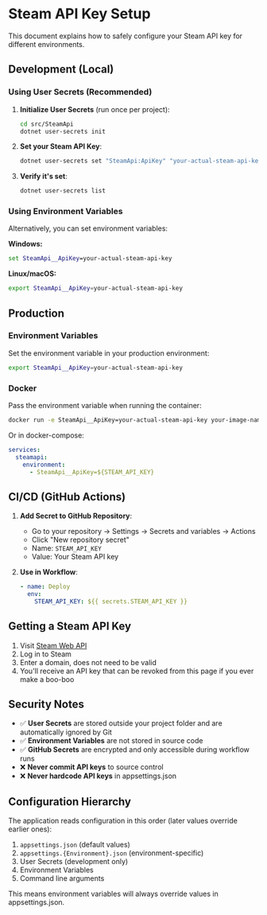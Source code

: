 # Steam API Key Setup

This document explains how to safely configure your Steam API key for different environments.

## Development (Local)

### Using User Secrets (Recommended)

1. **Initialize User Secrets** (run once per project):
   ```bash
   cd src/SteamApi
   dotnet user-secrets init
   ```

2. **Set your Steam API Key**:
   ```bash
   dotnet user-secrets set "SteamApi:ApiKey" "your-actual-steam-api-key"
   ```

3. **Verify it's set**:
   ```bash
   dotnet user-secrets list
   ```

### Using Environment Variables

Alternatively, you can set environment variables:

**Windows:**
```cmd
set SteamApi__ApiKey=your-actual-steam-api-key
```

**Linux/macOS:**
```bash
export SteamApi__ApiKey=your-actual-steam-api-key
```

## Production

### Environment Variables

Set the environment variable in your production environment:

```bash
export SteamApi__ApiKey=your-actual-steam-api-key
```

### Docker

Pass the environment variable when running the container:

```bash
docker run -e SteamApi__ApiKey=your-actual-steam-api-key your-image-name
```

Or in docker-compose:
```yaml
services:
  steamapi:
    environment:
      - SteamApi__ApiKey=${STEAM_API_KEY}
```

## CI/CD (GitHub Actions)

1. **Add Secret to GitHub Repository**:
   - Go to your repository → Settings → Secrets and variables → Actions
   - Click "New repository secret"
   - Name: `STEAM_API_KEY`
   - Value: Your Steam API key

2. **Use in Workflow**:
   ```yaml
   - name: Deploy
     env:
       STEAM_API_KEY: ${{ secrets.STEAM_API_KEY }}
   ```

## Getting a Steam API Key

1. Visit [Steam Web API](https://steamcommunity.com/dev)
2. Log in to Steam
3. Enter a domain, does not need to be valid
4. You'll receive an API key that can be revoked from this page if you ever make a boo-boo

## Security Notes

- ✅ **User Secrets** are stored outside your project folder and are automatically ignored by Git
- ✅ **Environment Variables** are not stored in source code
- ✅ **GitHub Secrets** are encrypted and only accessible during workflow runs
- ❌ **Never commit API keys** to source control
- ❌ **Never hardcode API keys** in appsettings.json

## Configuration Hierarchy

The application reads configuration in this order (later values override earlier ones):

1. `appsettings.json` (default values)
2. `appsettings.{Environment}.json` (environment-specific)
3. User Secrets (development only)
4. Environment Variables
5. Command line arguments

This means environment variables will always override values in appsettings.json.